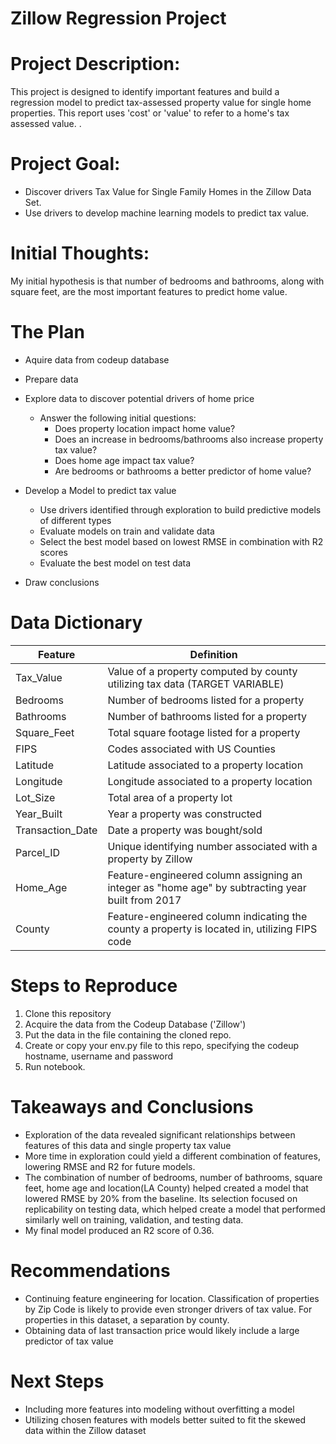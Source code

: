 # Zillow Regression Project  

# Project Description:
This project is designed to identify important features and build a regression model to predict tax-assessed property value for single home properties. This report uses 'cost' or 'value' to refer to a home's tax assessed value.
.

# Project Goal:
* Discover drivers Tax Value for Single Family Homes in the Zillow Data Set.
* Use drivers to develop machine learning models to predict tax value.

# Initial Thoughts:
My initial hypothesis is that number of bedrooms and bathrooms, along with square feet, are the most important features to predict home value.

# The Plan
* Aquire data from codeup database

* Prepare data

* Explore data to discover potential drivers of home price

  * Answer the following initial questions:
    * Does property location impact home value?
    * Does an increase in bedrooms/bathrooms also increase property tax value? 
    * Does home age impact tax value?
    * Are bedrooms or bathrooms a better predictor of home value?
  
* Develop a Model to predict tax value

    * Use drivers identified through exploration to build predictive models of different types
    * Evaluate models on train and validate data
    * Select the best model based on lowest RMSE in combination with R2 scores
    * Evaluate the best model on test data
    
* Draw conclusions



# Data Dictionary

| Feature | Definition |
| --- | --- |
| Tax_Value | Value of a property computed by county utilizing tax data (TARGET VARIABLE)
| Bedrooms | Number of bedrooms listed for a property|
| Bathrooms | Number of bathrooms listed for a property |
| Square_Feet | Total square footage listed for a property |
| FIPS | Codes associated with US Counties |
| Latitude | Latitude associated to a property location |
| Longitude | Longitude associated to a property location |
| Lot_Size | Total area of a property lot |
| Year_Built | Year a property was constructed |
| Transaction_Date | Date a property was bought/sold |
| Parcel_ID | Unique identifying number associated with a property by Zillow |
| Home_Age | Feature-engineered column assigning an integer as "home age" by subtracting year built from 2017
| County| Feature-engineered column indicating the county a property is located in, utilizing FIPS code

# Steps to Reproduce

1. Clone this repository
2. Acquire the data from the Codeup Database ('Zillow')
3. Put the data in the file containing the cloned repo.
4. Create or copy your env.py file to this repo, specifying the codeup hostname, username and password
5. Run notebook.

# Takeaways and Conclusions

* Exploration of the data revealed significant relationships between features of this data and single property tax value
* More time in exploration could yield a different combination of features, lowering RMSE and R2 for future models.
* The combination of number of bedrooms, number of bathrooms, square feet, home age and location(LA County) helped created a model that lowered RMSE by 20% from the baseline. Its selection focused on replicability on testing data, which helped create a model that performed similarly well on training, validation, and testing data.
* My final model produced an R2 score of 0.36.

# Recommendations

* Continuing feature engineering for location. Classification of properties by Zip Code is likely to provide even stronger drivers of tax value. For properties in this dataset, a separation by county.
* Obtaining data of last transaction price would likely include a large predictor of tax value

# Next Steps

* Including more features into modeling without overfitting a model
* Utilizing chosen features with models better suited to fit the skewed data within the Zillow dataset